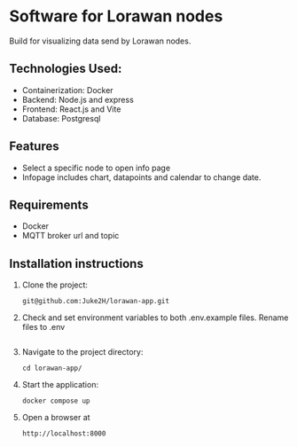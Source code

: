 # Software for Lorawan nodes

Build for visualizing data send by Lorawan nodes. 

## Technologies Used:

- Containerization: Docker
- Backend: Node.js and express
- Frontend: React.js and Vite
- Database: Postgresql

## Features

- Select a specific node to open info page
- Infopage includes chart, datapoints and calendar to change date.

## Requirements

- Docker
- MQTT broker url and topic

## Installation instructions

1. Clone the project:
   ```
   git@github.com:Juke2H/lorawan-app.git
   ```
2. Check and set environment variables to both .env.example files. Rename files to .env
    ```
3. Navigate to the project directory:
   ```
   cd lorawan-app/
   ```
4. Start the application:
   ```
   docker compose up
   ```
5. Open a browser at
   ```
   http://localhost:8000
   ```
